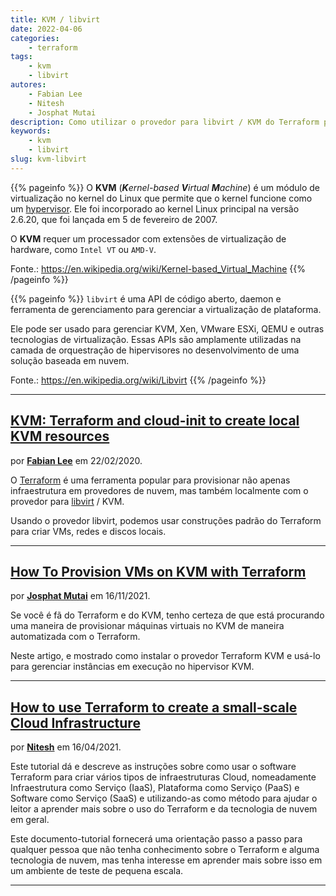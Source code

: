```yaml
---
title: KVM / libvirt
date: 2022-04-06
categories:
    - terraform
tags:
    - kvm
    - libvirt
autores:
    - Fabian Lee
    - Nitesh
    - Josphat Mutai
description: Como utilizar o provedor para libvirt / KVM do Terraform para gerenciar recursos (VM's, redes e discos) locais.
keywords:
    - kvm
    - libvirt
slug: kvm-libvirt
---
```


{{% pageinfo %}}
O **KVM** (***K**ernel-based **V**irtual **M**achine*) é um módulo de virtualização no kernel do Linux que permite que o kernel funcione como um [hypervisor](https://en.wikipedia.org/wiki/Hypervisor). Ele foi incorporado ao kernel Linux principal na versão 2.6.20, que foi lançada em 5 de fevereiro de 2007.

O **KVM** requer um processador com extensões de virtualização de hardware, como `Intel VT` ou `AMD-V`.

Fonte.: <https://en.wikipedia.org/wiki/Kernel-based_Virtual_Machine>
{{% /pageinfo %}}

{{% pageinfo %}}
`libvirt` é uma API de código aberto, daemon e ferramenta de gerenciamento para gerenciar a virtualização de plataforma.

Ele pode ser usado para gerenciar KVM, Xen, VMware ESXi, QEMU e outras tecnologias de virtualização. Essas APIs são amplamente utilizadas na camada de orquestração de hipervisores no desenvolvimento de uma solução baseada em nuvem.

Fonte.: <https://en.wikipedia.org/wiki/Libvirt>
{{% /pageinfo %}}

---

## [KVM: Terraform and cloud-init to create local KVM resources](https://fabianlee.org/2020/02/22/kvm-terraform-and-cloud-init-to-create-local-kvm-resources/)

por [**Fabian Lee**](/autores/fabian-lee/) em 22/02/2020.

O [Terraform](https://www.terraform.io/) é uma ferramenta popular para provisionar não apenas infraestrutura em provedores de nuvem, mas também localmente com o provedor para [libvirt](https://libvirt.org/) / KVM.

Usando o provedor libvirt, podemos usar construções padrão do Terraform para criar VMs, redes e discos locais.

---

## [How To Provision VMs on KVM with Terraform](https://computingforgeeks.com/how-to-provision-vms-on-kvm-with-terraform/)

por [**Josphat Mutai**](/autores/josphat-mutai/) em 16/11/2021.

Se você é fã do Terraform e do KVM, tenho certeza de que está procurando uma maneira de provisionar máquinas virtuais no KVM de maneira automatizada com o Terraform.

Neste artigo, e mostrado como instalar o provedor Terraform KVM e usá-lo para gerenciar instâncias em execução no hipervisor KVM.

---

## [How to use Terraform to create a small-scale Cloud Infrastructure](https://itnext.io/how-to-use-terraform-to-create-a-small-scale-cloud-infrastructure-abf54fabc9dd)

por [**Nitesh**](/autores/nitesh/) em 16/04/2021.

Este tutorial dá e descreve as instruções sobre como usar o software Terraform para criar vários tipos de infraestruturas Cloud, nomeadamente Infraestrutura como Serviço (IaaS), Plataforma como Serviço (PaaS) e Software como Serviço (SaaS) e utilizando-as como método para ajudar o leitor a aprender mais sobre o uso do Terraform e da tecnologia de nuvem em geral.

Este documento-tutorial fornecerá uma orientação passo a passo para qualquer pessoa que não tenha conhecimento sobre o Terraform e alguma tecnologia de nuvem, mas tenha interesse em aprender mais sobre isso em um ambiente de teste de pequena escala.

---
